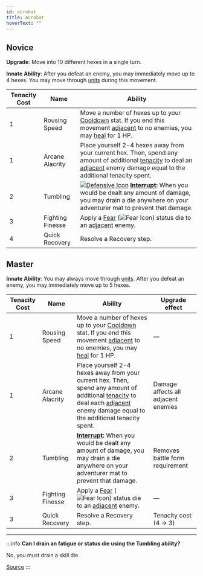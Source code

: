 ```yaml
---
id: acrobat
title: Acrobat
hoverText: ""
---
```


## Novice

**Upgrade**: Move into 10 different hexes in a single turn.

**Innate Ability**: After you defeat an enemy, you may immediately move up to 4 hexes. You may move through [units](/docs/glossary/unit) during this movement.

| Tenacity Cost | Name             | Ability                                                                                                                                                                                                                                                                                   |
| ------------- | ---------------- | ----------------------------------------------------------------------------------------------------------------------------------------------------------------------------------------------------------------------------------------------------------------------------------------- |
| 1             | Rousing Speed    | Move a number of hexes up to your [Cooldown](/docs/all/stats/cooldown) stat. If you end this movement [adjacent](/docs/glossary/adjacent) to no enemies, you may [heal](/docs/glossary/healing) for 1 HP.                                                                                 |
| 1             | Arcane Alacrity  | Place yourself 2-4 hexes away from your current hex. Then, spend any amount of additional [tenacity](/docs/glossary/tenacity) to deal an [adjacent](/docs/glossary/adjacent) enemy damage equal to the additional tenacity spent.                                                         |
| 2             | Tumbling         | [<img src="/icons/defensive.svg" alt="Defensive Icon" className="icon-svg" />](/docs/battles/battle-forms/defensive) **[Interrupt](/docs/glossary/interrupt):** When you would be dealt any amount of damage, you may drain a die anywhere on your adventurer mat to prevent that damage. |
| 3             | Fighting Finesse | Apply a [Fear](/docs/battles/status-effects/fear) (<img src="/icons/fear.svg" alt="Fear Icon" className="icon-svg" />) status die to an [adjacent](/docs/glossary/adjacent) enemy.                                                                                                        |
| 4             | Quick Recovery   | Resolve a Recovery step.                                                                                                                                                                                                                                                                  |

## Master

**Innate Ability**: You may always move through [units](/docs/glossary/unit). After you defeat an enemy, you may immediately move up to 5 hexes.

| Tenacity Cost | Name             | Ability                                                                                                                                                                                                                             | Upgrade effect                      |
| ------------- | ---------------- | ----------------------------------------------------------------------------------------------------------------------------------------------------------------------------------------------------------------------------------- | ----------------------------------- |
| 1             | Rousing Speed    | Move a number of hexes up to your [Cooldown](/docs/all/stats/cooldown) stat. If you end this movement [adjacent](/docs/glossary/adjacent) to no enemies, you may [heal](/docs/glossary/healing) for 1 HP.                           | —                                   |
| 1             | Arcane Alacrity  | Place yourself 2-4 hexes away from your current hex. Then, spend any amount of additional [tenacity](/docs/glossary/tenacity) to deal each [adjacent](/docs/glossary/adjacent) enemy damage equal to the additional tenacity spent. | Damage affects all adjacent enemies |
| 2             | Tumbling         | **[Interrupt](/docs/glossary/interrupt):** When you would be dealt any amount of damage, you may drain a die anywhere on your adventurer mat to prevent that damage.                                                                | Removes battle form requirement     |
| 3             | Fighting Finesse | Apply a [Fear](/docs/battles/status-effects/fear) (<img src="/icons/fear.svg" alt="Fear Icon" className="icon-svg" />) status die to an [adjacent](/docs/glossary/adjacent) enemy.                                                  | —                                   |
| 3             | Quick Recovery   | Resolve a Recovery step.                                                                                                                                                                                                            | Tenacity cost<br/>(4 → 3)           |

---

:::info
**Can I drain an fatigue or status die using the Tumbling ability?**

No, you must drain a skill die.

<a href="https://discord.com/channels/273472391403798528/734891265690304634/1334931433562570825" target="_blank">Source</a>
:::
